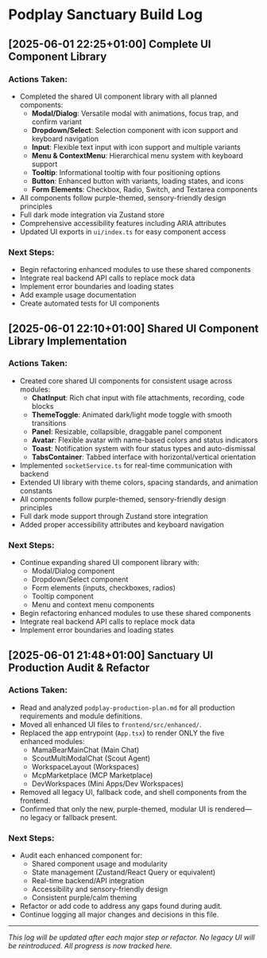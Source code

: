 # Podplay Sanctuary Build Log

## [2025-06-01 22:25+01:00] Complete UI Component Library

### Actions Taken:
- Completed the shared UI component library with all planned components:
  - **Modal/Dialog**: Versatile modal with animations, focus trap, and confirm variant
  - **Dropdown/Select**: Selection component with icon support and keyboard navigation
  - **Input**: Flexible text input with icon support and multiple variants
  - **Menu & ContextMenu**: Hierarchical menu system with keyboard support
  - **Tooltip**: Informational tooltip with four positioning options
  - **Button**: Enhanced button with variants, loading states, and icons
  - **Form Elements**: Checkbox, Radio, Switch, and Textarea components
- All components follow purple-themed, sensory-friendly design principles
- Full dark mode integration via Zustand store
- Comprehensive accessibility features including ARIA attributes
- Updated UI exports in `ui/index.ts` for easy component access

### Next Steps:
- Begin refactoring enhanced modules to use these shared components
- Integrate real backend API calls to replace mock data
- Implement error boundaries and loading states
- Add example usage documentation
- Create automated tests for UI components

## [2025-06-01 22:10+01:00] Shared UI Component Library Implementation

### Actions Taken:
- Created core shared UI components for consistent usage across modules:
  - **ChatInput**: Rich chat input with file attachments, recording, code blocks
  - **ThemeToggle**: Animated dark/light mode toggle with smooth transitions
  - **Panel**: Resizable, collapsible, draggable panel component
  - **Avatar**: Flexible avatar with name-based colors and status indicators
  - **Toast**: Notification system with four status types and auto-dismissal
  - **TabsContainer**: Tabbed interface with horizontal/vertical orientation
- Implemented `socketService.ts` for real-time communication with backend
- Extended UI library with theme colors, spacing standards, and animation constants
- All components follow purple-themed, sensory-friendly design principles
- Full dark mode support through Zustand store integration
- Added proper accessibility attributes and keyboard navigation

### Next Steps:
- Continue expanding shared UI component library with:
  - Modal/Dialog component
  - Dropdown/Select component
  - Form elements (inputs, checkboxes, radios)
  - Tooltip component
  - Menu and context menu components
- Begin refactoring enhanced modules to use these shared components
- Integrate real backend API calls to replace mock data
- Implement error boundaries and loading states

## [2025-06-01 21:48+01:00] Sanctuary UI Production Audit & Refactor

### Actions Taken:
- Read and analyzed `podplay-production-plan.md` for all production requirements and module definitions.
- Moved all enhanced UI files to `frontend/src/enhanced/`.
- Replaced the app entrypoint (`App.tsx`) to render ONLY the five enhanced modules:
  - MamaBearMainChat (Main Chat)
  - ScoutMultiModalChat (Scout Agent)
  - WorkspaceLayout (Workspaces)
  - McpMarketplace (MCP Marketplace)
  - DevWorkspaces (Mini Apps/Dev Workspaces)
- Removed all legacy UI, fallback code, and shell components from the frontend.
- Confirmed that only the new, purple-themed, modular UI is rendered—no legacy or fallback present.

### Next Steps:
- Audit each enhanced component for:
  - Shared component usage and modularity
  - State management (Zustand/React Query or equivalent)
  - Real-time backend/API integration
  - Accessibility and sensory-friendly design
  - Consistent purple/calm theming
- Refactor or add code to address any gaps found during audit.
- Continue logging all major changes and decisions in this file.

---

*This log will be updated after each major step or refactor. No legacy UI will be reintroduced. All progress is now tracked here.*